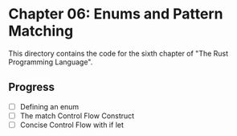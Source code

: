 # Chapter 06: Enums and Pattern Matching

This directory contains the code for the sixth chapter of "The Rust Programming
Language".

## Progress

- [ ] Defining an enum
- [ ] The match Control Flow Construct
- [ ] Concise Control Flow with if let